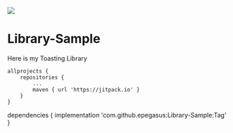 [![](https://jitpack.io/v/epegasus/Library-Sample.svg)](https://jitpack.io/#epegasus/Library-Sample)

# Library-Sample

Here is my Toasting Library

	allprojects {
		repositories {
			...
			maven { url 'https://jitpack.io' }
		}
	}


dependencies {
	        implementation 'com.github.epegasus:Library-Sample:Tag'
	}

